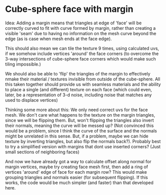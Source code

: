 # Cube-sphere face with margin

Idea: Adding a margin means that triangles at edge of 'face' will be correctly curved to fit with curve formed by margin, rather than creating a visible 'seam' due to having no information on the mesh curve beyond the edge (as is case when mesh ends at the face edge).

This should also mean we can tile the texture 9 times, using calculated uvs, if we somehow include vertices 'around' the face corners (to overcome the 3-way intersections of cube-sphere face corners which would make such tiling impossible.)

We should also be able to 'flip' the triangles of the margin to effectively nmake their material / textures invisible from outside of the cube-sphere. All this taken together should provide us with seamless materials and the ability to place a single (and different) texture on each face (which could even, later, be a representation of 3-d noise, including noise that matches any used to displace vertices)

Thinking some more about this: We only need correct uvs for the face mesh. We don't care what happens to the texture on the margin triangles, since we will be flipping them. But, won't flipping the triangles also invert their normals, meaning the curve will be messed up? (Not convinced this would be a problem, since I think the curve of the surface and the normals might be unrelated in this sense. But, if a problem, maybe we can hide texture by inverting triangles, but also flip the normals back?). Probably best to try a simplified version with margins that dont use inserted corners? (Just small sections of neighboring faces)

And now we have already got a way to calculate offset along normal for margin vertices, maybe try creating face mesh first, then add a ring of vertices 'around' edge of face for each margin row? This would make grouping triangles and normals easier (for subsequent flipping). If this works, the code would be much simpler (and faster) than that developed here.